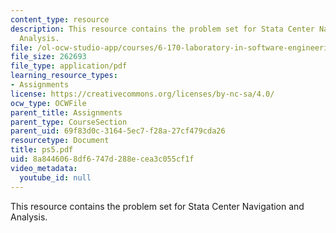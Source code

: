 ```yaml
---
content_type: resource
description: This resource contains the problem set for Stata Center Navigation and
  Analysis.
file: /ol-ocw-studio-app/courses/6-170-laboratory-in-software-engineering-fall-2005/8a8446068df6747d288ecea3c055cf1f_ps5.pdf
file_size: 262693
file_type: application/pdf
learning_resource_types:
- Assignments
license: https://creativecommons.org/licenses/by-nc-sa/4.0/
ocw_type: OCWFile
parent_title: Assignments
parent_type: CourseSection
parent_uid: 69f83d0c-3164-5ec7-f28a-27cf479cda26
resourcetype: Document
title: ps5.pdf
uid: 8a844606-8df6-747d-288e-cea3c055cf1f
video_metadata:
  youtube_id: null
---
```

This resource contains the problem set for Stata Center Navigation and Analysis.